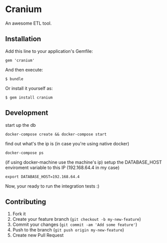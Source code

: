 # Cranium

An awesome ETL tool.

## Installation

Add this line to your application's Gemfile:

    gem 'cranium'

And then execute:

    $ bundle

Or install it yourself as:

    $ gem install cranium

## Development

start up the db

    docker-compose create && docker-compose start
    
find out what's the ip is (in case you're using native docker)

    docker-compose ps 
    
(if using docker-machine use the machine's ip)
setup the DATABASE_HOST enviroment variable to this IP (192.168.64.4 in my case)
    
    export DATABASE_HOST=192.168.64.4
    
Now, your ready to run the integration tests :)


## Contributing

1. Fork it
2. Create your feature branch (`git checkout -b my-new-feature`)
3. Commit your changes (`git commit -am 'Add some feature'`)
4. Push to the branch (`git push origin my-new-feature`)
5. Create new Pull Request
